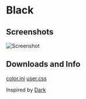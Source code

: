 # Black

## Screenshots

![Screenshot](https://i.imgur.com/HjK3Gab.png)

## Downloads and Info

[color.ini](https://raw.githubusercontent.com/morpheusthewhite/spicetify-themes/master/Black/color.ini) [user.css](https://raw.githubusercontent.com/morpheusthewhite/spicetify-themes/master/Black/user.css)

Inspired by [Dark](https://github.com/morpheusthewhite/spicetify-themes/tree/master/Dark)
